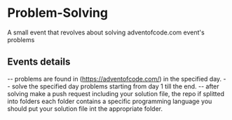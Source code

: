 # Problem-Solving
A small event that revolves about solving adventofcode.com event's problems

## Events details
  -- problems are found in (https://adventofcode.com/) in the specified day.
  -- solve the specified day problems starting from day 1 till the end.
  -- after solving make a push request including your solution file, the repo if splitted into folders
  each folder contains a specific programming language you should put your solution file int the appropriate folder.

